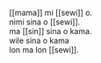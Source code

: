 [[mama]] mi [[sewi]] o.  
nimi sina o [[sewi]].  
ma [[sin]] sina o kama.  
wile sina o kama  
lon ma lon [[sewi]].  